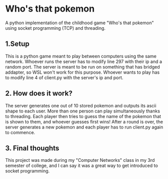 # Who's that pokemon
A python implementation of the childhood game 
"Who's that pokemon" using socket programming
(TCP) and threading.

## 1.Setup
This is a python game meant to play between
computers using the same network. Whoever runs
the server has to modify line 297 with their ip
and a random port. The server is meant to be run
on something that has bridged addapter, so WSL
won't work for this purpose. Whoever wants to
play has to modify line 4 of client.py with the
server's ip and port.

## 2. How does it work?
The server generates one out of 10 stored
pokemon and outputs its ascii shape to each user.
More than one person can play simultaneously
thanks to threading. Each player then tries to
guess the name of the pokemon that is shown to
them, and whoever guesses first wins! After a
round is over, the server generates a new pokemon
and each player has to run client.py again to 
commence.

## 3. Final thoughts
This project was made during my "Computer 
Networks" class in my 3rd semester of college,
and I can say it was a great way to get introduced
to socket programming.
